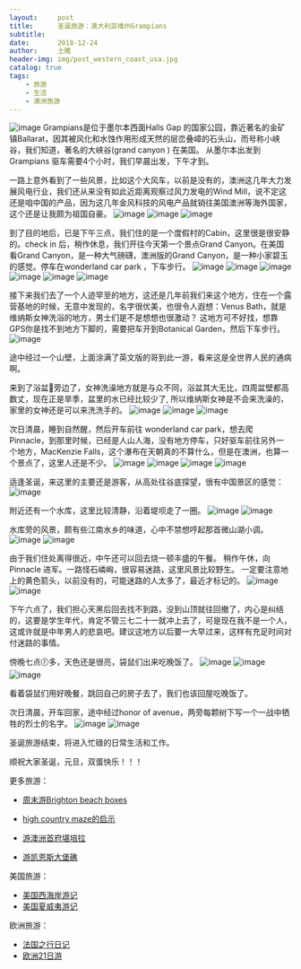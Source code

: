 ```yaml
---
layout:     post
title:      圣诞旅游：澳大利亚维州Grampians
subtitle:   
date:       2018-12-24
author:     土猪
header-img: img/post_western_coast_usa.jpg
catalog: true
tags:
    - 旅游
    - 生活
    - 澳洲旅游
---
```


![image](https://img.esteem.ws/bg22useo22.jpg)
Grampians是位于墨尔本西面Halls Gap 的国家公园，靠近著名的金矿镇Ballarat，因其被风化和水蚀作用形成天然的层峦叠嶂的石头山，而号称小峡谷，我们知道，著名的大峡谷(grand canyon ) 在美国。 从墨尔本出发到Grampians 驱车需要4个小时，我们早晨出发，下午才到。


一路上意外看到了一些风景，比如这个大风车，以前是没有的，澳洲这几年大力发展风电行业，我们还从来没有如此近距离观察过风力发电的Wind Mill，说不定这还是咱中国的产品，因为这几年金风科技的风电产品就销往美国澳洲等海外国家，这个还是让我颇为祖国自豪。
 ![image](https://img.esteem.ws/2nyjt9wkua.jpg)
 ![image](https://img.esteem.ws/vmnsngyv6e.jpg)
 ![image](https://img.esteem.ws/n98wpzofbn.jpg)



到了目的地后，已是下午三点，我们住的是一个度假村的Cabin，这里很是很安静的。check in 后，稍作休息，我们开往今天第一个景点Grand Canyon。在美国看Grand Canyon，是一种大气磅礴，澳洲版的Grand Canyon，是一种小家碧玉的感觉。停车在wonderland car park ，下车步行。
 ![image](https://img.esteem.ws/syxnyct6m9.jpg)
 ![image](https://img.esteem.ws/bc04biy9kr.jpg)
 ![image](https://img.esteem.ws/u6yby7fik8.jpg)
 ![image](https://img.esteem.ws/94vnbeajhn.jpg)
 ![image](https://img.esteem.ws/ejj606g509.jpg)
 ![image](https://img.esteem.ws/dooagyz9gx.jpg)



接下来我们去了一个人迹罕至的地方，这还是几年前我们来这个地方，住在一个露营基地的时候，无意中发现的，名字很优美，也很令人遐想：Venus Bath，就是维纳斯女神洗浴的地方，男士们是不是想想也很激动？ 这地方可不好找，想靠GPS你是找不到地方下脚的，需要把车开到Botanical Garden，然后下车步行。
 ![image](https://img.esteem.ws/hkbocgsf8x.jpg)

 途中经过一个山壁，上面涂满了英文版的哥到此一游，看来这是全世界人民的通病啊。

来到了浴盆🛁旁边了，女神洗澡地方就是与众不同，浴盆其大无比，四周盆壁都高数丈，现在正是旱季，盆里的水已经比较少了, 所以维纳斯女神是不会来洗澡的，家里的女神还是可以来洗洗手的。
 ![image](https://img.esteem.ws/v41sru8fyw.jpg)
 ![image](https://img.esteem.ws/19yl1ij7o8.jpg)
 ![image](https://img.esteem.ws/v41sru8fyw.jpg)


次日清晨，睡到自然醒，然后开车前往 wonderland car park，想去爬 Pinnacle，到那里时候，已经是人山人海，没有地方停车，只好驱车前往另外一个地方，MacKenzie Falls，这个瀑布在天朝真的不算什么，但是在澳洲，也算一个景点了，这里人还是不少。
 ![image](https://img.esteem.ws/bftehvuse8.jpg)
 ![image](https://img.esteem.ws/pjyqwe81xd.jpg)
 ![image](https://img.esteem.ws/igwn4c4i2x.jpg)
 ![image](https://img.esteem.ws/di1vddn2fn.jpg)


适逢圣诞，来这里的主要还是游客，从高处往谷底探望，很有中国景区的感觉：
 ![image](https://img.esteem.ws/nbuqshokza.jpg)


附近还有一个水库，这里比较清静，沿着堤坝走了一圈。
 ![image](https://img.esteem.ws/qer6s527lt.jpg)
 ![image](https://img.esteem.ws/iytu8wus24.jpg)



水库旁的风景，颇有些江南水乡的味道，心中不禁想哼起那首微山湖小调。
 ![image](https://img.esteem.ws/15kdbdbgqw.jpg)
 ![image](https://img.esteem.ws/ruum97wu0m.jpg)



由于我们住处离得很近，中午还可以回去烧一顿丰盛的午餐。 稍作午休，向Pinnacle 进军。一路怪石嶙峋，很容易迷路，这里风景比较野生。 一定要注意地上的黄色箭头，以前没有的，可能迷路的人太多了，最近才标记的。
 ![image](https://img.esteem.ws/d2wwryaxo2.jpg)
 ![image](https://img.esteem.ws/k893g1bqxj.jpg)


下午六点了，我们担心天黑后回去找不到路，没到山顶就往回撤了，内心是纠结的，这要是学生年代，肯定不管三七二十一就冲上去了，可是现在我不是一个人，这或许就是中年男人的悲哀吧。建议这地方以后要一大早过来，这样有充足时间对付迷路的事情。



傍晚七点🕖多，天色还是很亮，袋鼠们出来吃晚饭了。
 ![image](https://img.esteem.ws/im1roxwbw0.jpg)
 ![image](https://img.esteem.ws/lsc5hozphv.jpg)
 ![image](https://img.esteem.ws/rc64jso14h.jpg)



看着袋鼠们用好晚餐，跳回自己的房子去了，我们也该回屋吃晚饭了。


次日清晨，开车回家，途中经过honor of avenue，两旁每颗树下写一个一战中牺牲的烈士的名字。
 ![image](https://img.esteem.ws/wblun3ea73.jpg)
 ![image](https://img.esteem.ws/fp4d1n55h6.jpg)



圣诞旅游结束，将进入忙碌的日常生活和工作。


顺祝大家圣诞，元旦，双蛋快乐！！！

更多旅游：

- [周末游Brighton beach boxes](http://livinginau.life/2018/10/11/%E5%91%A8%E6%9C%AB%E6%B8%B8Brighton-beach-boxes/)
- 
  [high country maze的启示](http://livinginau.life/2018/02/16/high-country-maze%E7%9A%84%E5%90%AF%E7%A4%BA/)

- 
  [游澳洲首府堪培拉](http://livinginau.life/2018/01/16/%E6%B8%B8%E6%BE%B3%E6%B4%B2%E9%A6%96%E5%BA%9C%E5%A0%AA%E5%9F%B9%E6%8B%89/)

- [游凯恩斯大堡礁](http://livinginau.life/2018/01/10/%E6%B8%B8%E5%87%AF%E6%81%A9%E6%96%AF%E5%A4%A7%E5%A0%A1%E7%A4%81/)


美国旅游：

- [美国西海岸游记](http://livinginau.life/2017/10/11/%E7%BE%8E%E5%9B%BD%E8%A5%BF%E6%B5%B7%E5%B2%B8%E6%B8%B8%E8%AE%B0/)
- [美国夏威夷游记](http://livinginau.life/2020/01/31/%E7%BE%8E%E5%9B%BD%E5%A4%8F%E5%A8%81%E5%A4%B7%E6%B8%B8%E8%AE%B0/)


欧洲旅游：

- [法国之行日记](http://livinginau.life/2005/04/23/%E6%B3%95%E5%9B%BD%E4%B9%8B%E6%B8%B8/)
- [欧洲21日游](http://livinginau.life/2019/02/22/%E6%AC%A7%E6%B4%B221%E6%97%A5%E6%B8%B8%E5%87%86%E5%A4%87%E7%AF%87/)


